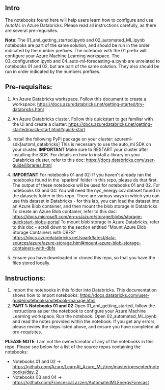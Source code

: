 ## Intro
The notebooks found here will help users learn how to configure and use AutoML in Azure Databricks. Please read all instructions carefully, as there are several pre-requisites.

**Note**: The 01_aml_getting_started.ipynb and 02_automated_ML.ipynb notebooks are part of the same solution, and should be run in the order indicated by the number prefixes. The notebook with the 01 prefix will configure your Azure Machine Learning workspace.
The 03_configuration.ipynb and 04_auto-ml-forecasting-a.ipynb are unrelated to notebooks 01 and 02, but are part of the same solution. They also should be run in order indicated by the numbers prefixes.

## Pre-requisites:
1. An Azure Databricks workspace. Follow this document to create a workspace: https://docs.azuredatabricks.net/getting-started/try-databricks.html

2. An Azure Databricks cluster. Follow this quickstart to get familiar with the UI and create a cluster: https://docs.azuredatabricks.net/getting-started/quick-start.html#quick-start

3. Install the following PyPi package on your cluster: azureml-sdk[automl_databricks]
This is necessary to use the auto_ml SDK on your cluster. 
**IMPORTANT** Make sure to RESTART your cluster after installing the SDK.
For details on how to install a library on your Databricks cluster, refer to this doc: https://docs.databricks.com/user-guide/libraries.html

4. **IMPORTANT**  For notebooks 01 and 02: If you haven't already ran the notebooks found in the 'sparkml' folder in this repo, please do that first. The output of these notebooks will be used for notebooks 01 and 02.
For notebooks 03 and 04: You will need the nyc_energy.csv dataset found in the datasets folder in this repo. There are various ways in which you can use this dataset in Databricks - for this lab, you can load the dataset into an Azure Blob container, and then mount the blob storage in Databricks.
To create an Azure Blob container, refer to this doc: https://docs.microsoft.com/en-us/azure/storage/blobs/storage-quickstart-blobs-portal
To mount blob storage in Azure Databricks, refer to this doc - scroll down to the section entitled "Mount Azure Blob Storage Containers with DBFS" https://docs.azuredatabricks.net/spark/latest/data-sources/azure/azure-storage.html#mount-azure-blob-storage-containers-with-dbfs

5. Ensure you have downloaded or cloned this repo, so that you have the files stored locally.

## Instructions:
1. Import the notebooks in this folder into Databricks. This documentation shows how to import notebooks: https://docs.databricks.com/user-guide/notebooks/notebook-manage.html
2. **PART 1: Notebooks 01 and 02**
Open 01_aml_getting_started, follow the instructions as per the notebook to configure your Azure Machine Learning workspace. Run the notebook.
Open 02_automated_ML.ipynb, and read the notes provided within the notebook. If you get any errors, please review the steps listed above, and ensure you have completed all pre-requisites.



**PLEASE NOTE**: I am not the owner/creator of any of the notebooks in this repo. Please see below for a list of the source repos containing the notebooks:
- Notebooks 01 and 02 -> https://github.com/Azure/LearnAI_Azure_ML/tree/master/presenter/notebooks/day_2
- Notebooks 03 and 04 -> https://github.com/FrancescaLazzeri/AutomatedMLEnergyForecast
